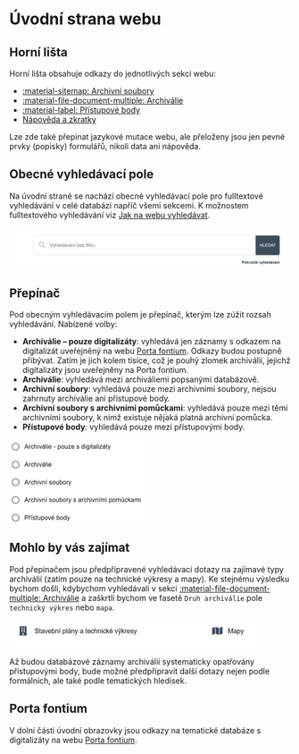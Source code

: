 ﻿# Úvodní strana webu

## Horní lišta

Horní lišta obsahuje odkazy do jednotlivých sekcí webu:

- [:material-sitemap: Archivní soubory](../sections/section-fund.md)
- [:material-file-document-multiple: Archiválie](../sections/section-archdesc.md)
- [:material-label: Přístupové body](../sections/section-entity.md)
- [Nápověda a zkratky](../index.md)

Lze zde také přepínat jazykové mutace webu, ale přeloženy jsou jen pevné prvky (popisky) formulářů, nikoli data ani nápověda.

## Obecné vyhledávací pole

Na úvodní straně se nachází obecné vyhledávací pole pro fulltextové vyhledávání v celé databázi napříč všemi sekcemi. 
K možnostem fulltextového vyhledávání viz [Jak na webu vyhledávat](search.md).

![Vyhledácací pole](./img/searchbox.png)

## Přepínač

Pod obecným vyhledávacím polem je přepínač, kterým lze zúžit rozsah vyhledávání. Nabízené volby:

- **Archiválie – pouze digitalizáty**: vyhledává jen záznamy s odkazem na digitalizát uveřejněný na webu [Porta fontium](https://www.portafontium.eu). Odkazy budou postupně přibývat. Zatím je jich kolem tisíce, což je pouhý zlomek archiválií, jejichž digitalizáty jsou uveřejněny na Porta fontium.
- **Archiválie**: vyhledává mezi archiváliemi popsanými databázově.
- **Archivní soubory**: vyhledává pouze mezi archivními soubory, nejsou zahrnuty archiválie ani přístupové body.
- **Archivní soubory s archivními pomůckami**: vyhledává pouze mezi těmi archivními soubory, k nimž existuje nějaká platná archivní pomůcka.
- **Přístupové body**: vyhledává pouze mezi přístupovými body.

![Přepínač vyhledávání](./img/search-switch.png)

## Mohlo by vás zajímat

Pod přepínačem jsou předpřipravené vyhledávací dotazy na zajímavé typy archiválií (zatím pouze na technické výkresy a mapy). Ke stejnému výsledku bychom došli, kdybychom vyhledávali v sekci [:material-file-document-multiple: Archiválie](../sections/section-archdesc.md) a zaškrtli bychom ve fasetě `Druh archiválie` pole `technický výkres` nebo `mapa`. 

![Mohlo by vás zajímat](./img/search-interesting.png)

Až budou databázové záznamy archiválií systematicky opatřovány přístupovými body, bude možné předpřipravit další dotazy nejen podle formálních, ale také podle tematických hledisek.

## Porta fontium

V dolní části úvodní obrazovky jsou odkazy na tematické databáze s digitalizáty na webu [Porta fontium](https://www.portafontium.eu). 

